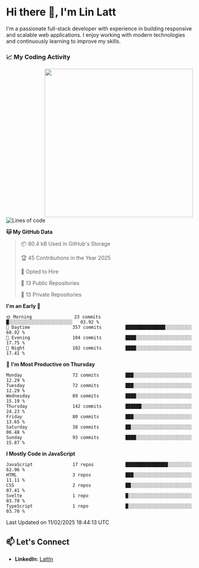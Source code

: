 # Hi there 👋, I'm Lin Latt

I'm a passionate full-stack developer with experience in building responsive and scalable web applications. I enjoy working with modern technologies and continuously learning to improve my skills.

### 📈 My Coding Activity 
<img src="https://github.com/user-attachments/assets/6cec4854-3eec-4600-9120-9be1d3cb2bfe"  width="400px" align="right">

<!--START_SECTION:waka-->
![Lines of code](https://img.shields.io/badge/From%20Hello%20World%20I%27ve%20Written-310.7%20thousand%20lines%20of%20code-blue)

**🐱 My GitHub Data** 

> 📦 80.4 kB Used in GitHub's Storage 
 > 
> 🏆 45 Contributions in the Year 2025
 > 
> 💼 Opted to Hire
 > 
> 📜 13 Public Repositories 
 > 
> 🔑 13 Private Repositories 
 > 
**I'm an Early 🐤** 

```text
🌞 Morning                23 commits          █░░░░░░░░░░░░░░░░░░░░░░░░   03.92 % 
🌆 Daytime                357 commits         ███████████████░░░░░░░░░░   60.92 % 
🌃 Evening                104 commits         ████░░░░░░░░░░░░░░░░░░░░░   17.75 % 
🌙 Night                  102 commits         ████░░░░░░░░░░░░░░░░░░░░░   17.41 % 
```
📅 **I'm Most Productive on Thursday** 

```text
Monday                   72 commits          ███░░░░░░░░░░░░░░░░░░░░░░   12.29 % 
Tuesday                  72 commits          ███░░░░░░░░░░░░░░░░░░░░░░   12.29 % 
Wednesday                89 commits          ████░░░░░░░░░░░░░░░░░░░░░   15.19 % 
Thursday                 142 commits         ██████░░░░░░░░░░░░░░░░░░░   24.23 % 
Friday                   80 commits          ███░░░░░░░░░░░░░░░░░░░░░░   13.65 % 
Saturday                 38 commits          ██░░░░░░░░░░░░░░░░░░░░░░░   06.48 % 
Sunday                   93 commits          ████░░░░░░░░░░░░░░░░░░░░░   15.87 % 
```


**I Mostly Code in JavaScript** 

```text
JavaScript               17 repos            ████████████████░░░░░░░░░   62.96 % 
HTML                     3 repos             ███░░░░░░░░░░░░░░░░░░░░░░   11.11 % 
CSS                      2 repos             ██░░░░░░░░░░░░░░░░░░░░░░░   07.41 % 
Svelte                   1 repo              █░░░░░░░░░░░░░░░░░░░░░░░░   03.70 % 
TypeScript               1 repo              █░░░░░░░░░░░░░░░░░░░░░░░░   03.70 % 
```




 Last Updated on 11/02/2025 18:44:13 UTC
<!--END_SECTION:waka-->

## 📫 Let's Connect

- **LinkedIn:** [Lattln](https://linkedin.com/in/lin-latt)
<!-- - **Portfolio:** [Your Portfolio](https://yourportfolio.com) -->
